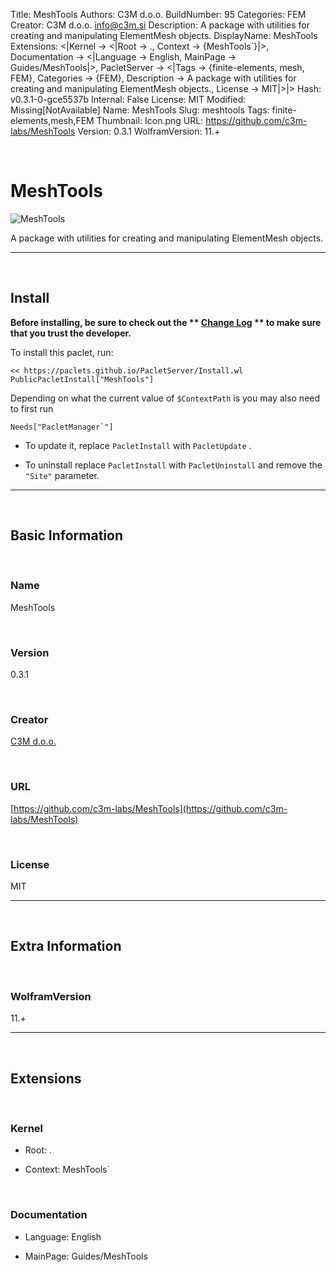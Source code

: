 Title: MeshTools
Authors: C3M d.o.o.
BuildNumber: 95
Categories: FEM
Creator: C3M d.o.o. <info@c3m.si>
Description: A package with utilities for  creating and manipulating ElementMesh objects.
DisplayName: MeshTools
Extensions: <|Kernel -> <|Root -> ., Context -> {MeshTools`}|>, Documentation -> <|Language -> English, MainPage -> Guides/MeshTools|>, PacletServer -> <|Tags -> {finite-elements, mesh, FEM}, Categories -> {FEM}, Description -> A package with utilities for  creating and manipulating ElementMesh objects., License -> MIT|>|>
Hash: v0.3.1-0-gce5537b
Internal: False
License: MIT
Modified: Missing[NotAvailable]
Name: MeshTools
Slug: meshtools
Tags: finite-elements,mesh,FEM
Thumbnail: Icon.png
URL: https://github.com/c3m-labs/MeshTools
Version: 0.3.1
WolframVersion: 11.+

<a id="meshtools" class="Section" style="width:0;height:0;margin:0;padding:0;">&zwnj;</a>

# MeshTools

![MeshTools]({filename}/img/MeshTools/Icon.png)

A package with utilities for  creating and manipulating ElementMesh objects.

---

<a id="install" class="Subsection" style="width:0;height:0;margin:0;padding:0;">&zwnj;</a>

## Install

**Before installing, be sure to check out the ** **[Change Log](https://paclets.github.io/PacletServer/pages/log.html)** ** to make sure that you trust the developer.**

To install this paclet, run:

    << https://paclets.github.io/PacletServer/Install.wl
    PublicPacletInstall["MeshTools"]

Depending on what the current value of  ```$ContextPath``` is you may also need to first run

    Needs["PacletManager`"]

*  To update it, replace  ```PacletInstall``` with  ```PacletUpdate``` . 

*  To uninstall replace  ```PacletInstall``` with  ```PacletUninstall``` and remove the  ```"Site"``` parameter.

---

<a id="basic-information" class="Subsection" style="width:0;height:0;margin:0;padding:0;">&zwnj;</a>

## Basic Information

<a id="name" class="Subsubsection" style="width:0;height:0;margin:0;padding:0;">&zwnj;</a>

### Name

MeshTools

<a id="version" class="Subsubsection" style="width:0;height:0;margin:0;padding:0;">&zwnj;</a>

### Version

0.3.1

<a id="creator" class="Subsubsection" style="width:0;height:0;margin:0;padding:0;">&zwnj;</a>

### Creator

[C3M d.o.o.](mailto:info@c3m.si)

<a id="url" class="Subsubsection" style="width:0;height:0;margin:0;padding:0;">&zwnj;</a>

### URL

[https://github.com/c3m-labs/MeshTools](https://github.com/c3m-labs/MeshTools)

<a id="license" class="Subsubsection" style="width:0;height:0;margin:0;padding:0;">&zwnj;</a>

### License

MIT

---

<a id="extra-information" class="Subsection" style="width:0;height:0;margin:0;padding:0;">&zwnj;</a>

## Extra Information

<a id="wolframversion" class="Subsubsection" style="width:0;height:0;margin:0;padding:0;">&zwnj;</a>

### WolframVersion

11.+

---

<a id="extensions" class="Subsection" style="width:0;height:0;margin:0;padding:0;">&zwnj;</a>

## Extensions

<a id="kernel" class="Subsubsection" style="width:0;height:0;margin:0;padding:0;">&zwnj;</a>

### Kernel

*  Root: .

*  Context: MeshTools`

<a id="documentation" class="Subsubsection" style="width:0;height:0;margin:0;padding:0;">&zwnj;</a>

### Documentation

*  Language: English

*  MainPage: Guides/MeshTools